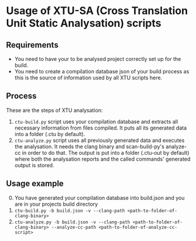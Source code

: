# Usage of XTU-SA (Cross Translation Unit Static Analysation) scripts

## Requirements
* You need to have your to be analysed project correctly set up for the build.
* You need to create a compilation database json of your build process as this is the source of information used by all XTU scripts here.

## Process
These are the steps of XTU analysation:

1. `ctu-build.py` script uses your compilation database and extracts all necessary information from files compiled.
  It puts all its generated data into a folder (.ctu by default).
2. `ctu-analyze.py` script uses all previously generated data and executes the analysation.
  It needs the clang binary and scan-build-py's analyze-cc in order to do that.
  The output is put into a folder (.ctu-out by default)
  where both the analysation reports and the called commands' generated output is stored.

## Usage example
0. You have generated your compilation database into build.json and you are in your projects build directory
1. `ctu-build.py -b build.json -v --clang-path <path-to-folder-of-clang-binary>`
2. `ctu-analyze.py -b build.json -v --clang-path <path-to-folder-of-clang-binary> --analyze-cc-path <path-to-folder-of-analyze-cc-script>`
